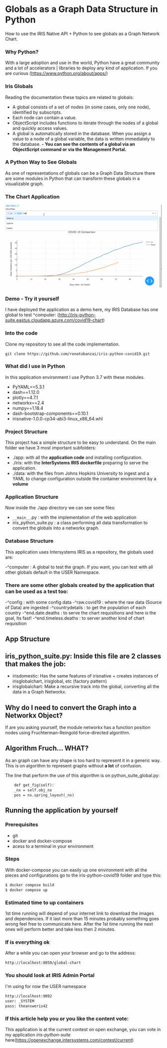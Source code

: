 # Globals as a Graph Data Structure in Python 
How to use the IRIS Native API + Python to see globals as a Graph Network Chart.

### Why Python?
With a large adoption and use in the world, Python have a great community and a lot of accelerators | libraries to deploy any kind of application.
If you are curious (https://www.python.org/about/apps/)

### Iris Globals 
Reading the documentation these topics are related to globals:

- A global consists of a set of nodes (in some cases, only one node), identified by subscripts.
- Each node can contain a value.
- ObjectScript includes functions to iterate through the nodes of a global and quickly access values.
- A global is automatically stored in the database. When you assign a value to a node of a global variable, the data is written immediately to the database.
**- You can see the contents of a global via an ObjectScript command or via the Management Portal.**

### A Python Way to See Globals
As one of representations of globals can be a Graph Data Structure there are some modules in Python that can transform 
these globals in a visualizable graph. 

### The Chart Application
![picture](https://raw.githubusercontent.com/renatobanzai/iris-python-covid19/master/img/covid_chart_navigate.gif)

### Demo - Try it yourself
I have deployed the application as a demo here, my IRIS Database has one global to test ^computer:
(http://iris-python-suite.eastus.cloudapp.azure.com/covid19-chart)

### Into the code

Clone my repository to see all the code implementation.

```
git clone https://github.com/renatobanzai/iris-python-covid19.git
```

### What did I use in Python

In this application environment I use Python 3.7 with these modules.   

- PyYAML==5.3.1
- dash==1.12.0
- plotly==4.7.1
- networkx==2.4
- numpy==1.18.4
- dash-bootstrap-components==0.10.1
- irisnative-1.0.0-cp34-abi3-linux_x86_64.whl

### Project Structure

This project has a simple structure to be easy to understand. On the main folder we have 3 most important subfolders:

- ./app: with all the **application code** and installing configuration. 
- ./iris: with the **InterSystems IRIS dockerfile** preparing to serve the application.
- ./data: with the files from Johns Hopkins University to ingest and a YAML to change configuration outside the container environment by a **volume**

### Application Structure
Now inside the ./app directory we can see some files:

- ``__main__``.py : with the implementation of the web application
- iris_python_suite.py : a class performing all data transformation to convert the globals into a networkx graph.

### Database Structure

This application uses Intersystems IRIS as a repository, the globals used are:

-^computer : A global to test the graph. If you want, you can test with all other globals default in the USER Namespace.

### There are some other globals created by the application that can be used as a test too:
-^config : with some config data
-^raw.covid19 : where the raw data (Source of Data) are ingested
-^countrydetails : to get the population of each country
-^end.date.deaths : to serve the chart requisitions and here is the goal, Its fast!
-^end.timeless.deaths : to server another kind of chart requisition

## App Structure 

## iris_python_suite.py: Inside this file are 2 classes that makes the job:
- irisdomestic: Has the same features of irisnative + creates instances of irisglobalchart, irisglobal, etc (factory pattern) 
- irisglobalchart: Make a recursive track into the global, converting all the data in a Graph Networkx.

## Why do I need to convert the Graph into a Networkx Object?

If are you asking yourself, the module networkx has a function position nodes using Fruchterman-Reingold 
force-directed algorithm. 

## Algorithm Fruch... WHAT?
As an graph can have any shape is too hard to represent it in a generic way. This is on algorithm to represent graphs 
without **a lot** of confusion.  

The line that perform the use of this algorithm is on python_suite_global.py:
```
    def get_fig(self):
    _nx = self.obj_nx
    pos = nx.spring_layout(_nx)
```

## Running the application by yourself

### Prerequisites
* git
* docker and docker-compose
* acess to a terminal in your environment

### Steps
With docker-compose you can easily up one environment with all the pieces and configurations go to the iris-python-covid19 
folder and type this:

```
$ docker compose build
$ docker compose up
```

### Estimated time to up containers
1st time running will depend of your internet link to download the images and dependencies. 
If it last more than 15 minutes probably something goes wrong feel free to communicate here.
After the 1st time running the next ones will perform better and take less then 2 minutes.

### If is everything ok
After a while you can open your browser and go to the address:
 
```
http://localhost:8050/global-chart
```

### You should look at IRIS Admin Portal
I'm using for now the USER namespace

```
http://localhost:9092
user: _SYSTEM
pass: theansweris42
```

### If this article help you or you like the content vote:
This application is at the current contest on open exchange, you can vote in my application *iris-python-suite* here(https://openexchange.intersystems.com/contest/current)
